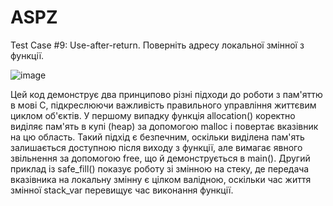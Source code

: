 # ASPZ


Test Case #9: Use-after-return. Поверніть адресу локальної змінної з функції.


![image](https://github.com/user-attachments/assets/66ae8a5c-6531-4f63-a8e4-15ce419b1054)



Цей код демонструє два принципово різні підходи до роботи з пам'яттю в мові C, підкреслюючи важливість правильного управління життєвим циклом об'єктів. У першому випадку функція allocation() коректно виділяє пам'ять в купі (heap) за допомогою malloc і повертає вказівник на цю область. Такий підхід є безпечним, оскільки виділена пам'ять залишається доступною після виходу з функції, але вимагає явного звільнення за допомогою free, що й демонструється в main(). Другий приклад із safe_fill() показує роботу зі змінною на стеку, де передача вказівника на локальну змінну є цілком валідною, оскільки час життя змінної stack_var перевищує час виконання функції.
